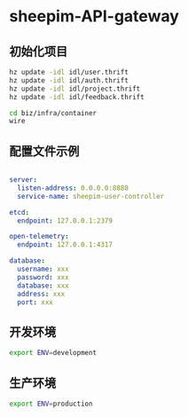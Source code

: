 # sheepim-API-gateway

## 初始化项目
```bash
hz update -idl idl/user.thrift   
hz update -idl idl/auth.thrift   
hz update -idl idl/project.thrift   
hz update -idl idl/feedback.thrift   

cd biz/infra/container
wire
```
## 配置文件示例

```yml

server:
  listen-address: 0.0.0.0:8888
  service-name: sheepim-user-controller

etcd:
  endpoint: 127.0.0.1:2379

open-telemetry:
  endpoint: 127.0.0.1:4317

database:
  username: xxx
  password: xxx
  database: xxx
  address: xxx
  port: xxx

```

## 开发环境

```bash
export ENV=development
```

## 生产环境

```bash
export ENV=production
```